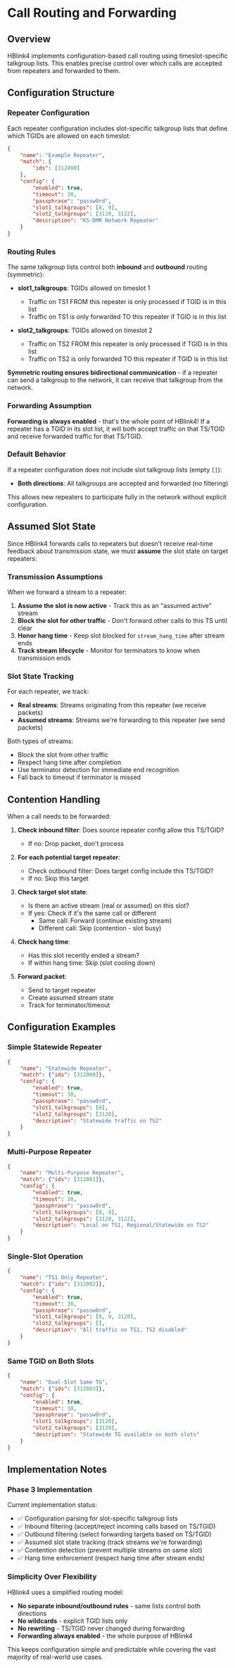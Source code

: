 # Call Routing and Forwarding

## Overview

HBlink4 implements configuration-based call routing using timeslot-specific talkgroup lists. This enables precise control over which calls are accepted from repeaters and forwarded to them.

## Configuration Structure

### Repeater Configuration

Each repeater configuration includes slot-specific talkgroup lists that define which TGIDs are allowed on each timeslot:

```json
{
    "name": "Example Repeater",
    "match": {
        "ids": [312000]
    },
    "config": {
        "enabled": true,
        "timeout": 30,
        "passphrase": "passw0rd",
        "slot1_talkgroups": [8, 9],
        "slot2_talkgroups": [3120, 3122],
        "description": "KS-DMR Network Repeater"
    }
}
```

### Routing Rules

The same talkgroup lists control both **inbound** and **outbound** routing (symmetric):

- **slot1_talkgroups**: TGIDs allowed on timeslot 1
  - Traffic on TS1 FROM this repeater is only processed if TGID is in this list
  - Traffic on TS1 is only forwarded TO this repeater if TGID is in this list
  
- **slot2_talkgroups**: TGIDs allowed on timeslot 2
  - Traffic on TS2 FROM this repeater is only processed if TGID is in this list
  - Traffic on TS2 is only forwarded TO this repeater if TGID is in this list

**Symmetric routing ensures bidirectional communication** - if a repeater can send a talkgroup to the network, it can receive that talkgroup from the network.

### Forwarding Assumption

**Forwarding is always enabled** - that's the whole point of HBlink4! If a repeater has a TGID in its slot list, it will both accept traffic on that TS/TGID and receive forwarded traffic for that TS/TGID.

### Default Behavior

If a repeater configuration does not include slot talkgroup lists (empty `[]`):
- **Both directions**: All talkgroups are accepted and forwarded (no filtering)

This allows new repeaters to participate fully in the network without explicit configuration.

## Assumed Slot State

Since HBlink4 forwards calls to repeaters but doesn't receive real-time feedback about transmission state, we must **assume** the slot state on target repeaters:

### Transmission Assumptions

When we forward a stream to a repeater:
1. **Assume the slot is now active** - Track this as an "assumed active" stream
2. **Block the slot for other traffic** - Don't forward other calls to this TS until clear
3. **Honor hang time** - Keep slot blocked for `stream_hang_time` after stream ends
4. **Track stream lifecycle** - Monitor for terminators to know when transmission ends

### Slot State Tracking

For each repeater, we track:
- **Real streams**: Streams originating from this repeater (we receive packets)
- **Assumed streams**: Streams we're forwarding to this repeater (we send packets)

Both types of streams:
- Block the slot from other traffic
- Respect hang time after completion
- Use terminator detection for immediate end recognition
- Fall back to timeout if terminator is missed

## Contention Handling

When a call needs to be forwarded:

1. **Check inbound filter**: Does source repeater config allow this TS/TGID?
   - If no: Drop packet, don't process
   
2. **For each potential target repeater**:
   - Check outbound filter: Does target config include this TS/TGID?
   - If no: Skip this target
   
3. **Check target slot state**:
   - Is there an active stream (real or assumed) on this slot?
   - If yes: Check if it's the same call or different
     - Same call: Forward (continue existing stream)
     - Different call: Skip (contention - slot busy)
   
4. **Check hang time**:
   - Has this slot recently ended a stream?
   - If within hang time: Skip (slot cooling down)
   
5. **Forward packet**:
   - Send to target repeater
   - Create assumed stream state
   - Track for terminator/timeout

## Configuration Examples

### Simple Statewide Repeater
```json
{
    "name": "Statewide Repeater",
    "match": {"ids": [312000]},
    "config": {
        "enabled": true,
        "timeout": 30,
        "passphrase": "passw0rd",
        "slot1_talkgroups": [8],
        "slot2_talkgroups": [3120],
        "description": "Statewide traffic on TS2"
    }
}
```

### Multi-Purpose Repeater
```json
{
    "name": "Multi-Purpose Repeater",
    "match": {"ids": [312001]},
    "config": {
        "enabled": true,
        "timeout": 30,
        "passphrase": "passw0rd",
        "slot1_talkgroups": [8, 9],
        "slot2_talkgroups": [3120, 3122],
        "description": "Local on TS1, Regional/Statewide on TS2"
    }
}
```

### Single-Slot Operation
```json
{
    "name": "TS1 Only Repeater",
    "match": {"ids": [312002]},
    "config": {
        "enabled": true,
        "timeout": 30,
        "passphrase": "passw0rd",
        "slot1_talkgroups": [8, 9, 3120],
        "slot2_talkgroups": [],
        "description": "All traffic on TS1, TS2 disabled"
    }
}
```

### Same TGID on Both Slots
```json
{
    "name": "Dual-Slot Same TG",
    "match": {"ids": [312003]},
    "config": {
        "enabled": true,
        "timeout": 30,
        "passphrase": "passw0rd",
        "slot1_talkgroups": [3120],
        "slot2_talkgroups": [3120],
        "description": "Statewide TG available on both slots"
    }
}
```

## Implementation Notes

### Phase 3 Implementation

Current implementation status:
- ✅ Configuration parsing for slot-specific talkgroup lists
- ✅ Inbound filtering (accept/reject incoming calls based on TS/TGID)
- ✅ Outbound filtering (select forwarding targets based on TS/TGID)
- ✅ Assumed slot state tracking (track streams we're forwarding)
- ✅ Contention detection (prevent multiple streams on same slot)
- ✅ Hang time enforcement (respect hang time after stream ends)

### Simplicity Over Flexibility

HBlink4 uses a simplified routing model:
- **No separate inbound/outbound rules** - same lists control both directions
- **No wildcards** - explicit TGID lists only
- **No rewriting** - TS/TGID never changed during forwarding
- **Forwarding always enabled** - the whole purpose of HBlink4

This keeps configuration simple and predictable while covering the vast majority of real-world use cases.
